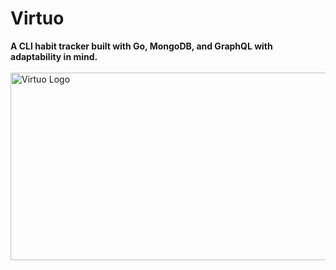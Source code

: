 # Virtuo 
**A CLI habit tracker built with Go, MongoDB, and GraphQL with adaptability in mind.**<br>
  <br>
<img src="blob/magicpattern-4fF44tm4hpM-unsplash.jpg" alt="Virtuo Logo" height="300" width="1000"/>
